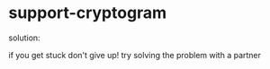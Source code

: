 # support-cryptogram
solution:

if you get stuck don't give up! try solving the problem with a partner
